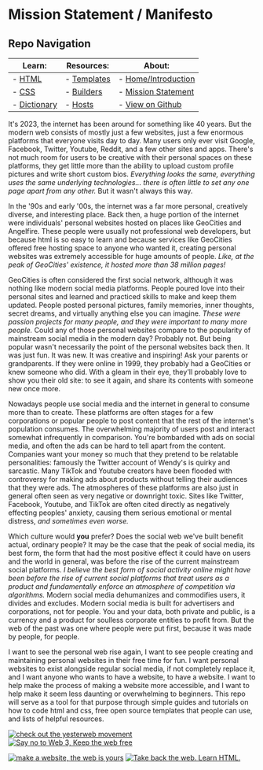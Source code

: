 # Mission Statement / Manifesto

## Repo Navigation

| Learn:                          | Resources:                         | About:
| ------------------------------- | ---------------------------------- | ---------------------------------------------
| - [HTML](guides/html.md)        | - [Templates](templates/readme.md) | - [Home/Introduction](./)
| - [CSS](guides/css.md)          | - [Builders](guides/builders.md)   | - [Mission Statement](mission-statement.md)
| - [Dictionary](guides/vocab.md) | - [Hosts](guides/hosts.md)         | - [View on Github](https://github.com/skylestia/make-a-website)

It's 2023, the internet has been around for something like 40 years. But the modern web consists of mostly just a few websites, just a few enormous platforms that everyone visits day to day. Many users only ever visit Google, Facebook, Twitter, Youtube, Reddit, and a few other sites and apps. There's not much room for users to be creative with their personal spaces on these platforms, they get little more than the ability to upload custom profile pictures and write short custom bios. *Everything looks the same, everything uses the same underlying technologies... there is often little to set any one page apart from any other.* But it wasn't always this way.

In the '90s and early '00s, the internet was a far more personal, creatively diverse, and interesting place. Back then, a huge portion of the internet were individuals' personal websites hosted on places like GeoCities and Angelfire. These people were usually not professional web developers, but because html is so easy to learn and because services like GeoCities offered free hosting space to anyone who wanted it, creating personal websites was extremely accessible for huge amounts of people. *Like, at the peak of GeoCities' existence, it hosted more than 38 million pages!*

GeoCities is often considered the first social network, although it was nothing like modern social media platforms. People poured love into their personal sites and learned and practiced skills to make and keep them updated. People posted personal pictures, family memories, inner thoughts, secret dreams, and virtually anything else you can imagine. *These were passion projects for many people, and they were important to many more people.* Could any of those personal websites compare to the popularity of mainstream social media in the modern day? Probably not. But being popular wasn't necessarily the point of the personal websites back then. It was just fun. It was new. It was creative and inspiring! Ask your parents or grandparents. If they were online in 1999, they probably had a GeoCities or knew someone who did. With a gleam in their eye, they'll probably love to show you their old site: to see it again, and share its contents with someone new once more.

Nowadays people use social media and the internet in general to consume more than to create. These platforms are often stages for a few corporations or popular people to post content that the rest of the internet's population consumes. The overwhelming majority of users post and interact somewhat infrequently in comparison. You're bombarded with ads on social media, and often the ads can be hard to tell apart from the content. Companies want your money so much that they pretend to be relatable personalities: famously the Twitter account of Wendy's is quirky and sarcastic. Many TikTok and Youtube creators have been flooded with controversy for making ads about products without telling their audiences that they were ads. The atmospheres of these platforms are also just in general often seen as very negative or downright toxic. Sites like Twitter, Facebook, Youtube, and TikTok are often cited directly as negatively effecting peoples' anxiety, causing them serious emotional or mental distress, *and sometimes even worse.*

Which culture would **you** prefer? Does the social web we've built benefit actual, ordinary people? It may be the case that the peak of social media, its best form, the form that had the most positive effect it could have on users and the world in general, was before the rise of the current mainstream social platforms. *I believe the best form of social activity online might have been before the rise of current social platforms that treat users as a product and fundamentally enforce an atmosphere of competition via algorithms.* Modern social media dehumanizes and commodifies users, it divides and excludes. Modern social media is built for advertisers and corporations, not for people. You and your data, both private and public, is a currency and a product for soulless corporate entities to profit from. But the web of the past was one where people were put first, because it was made by people, for people.

I want to see the personal web rise again, I want to see people creating and maintaining personal websites in their free time for fun. I want personal websites to exist alongside regular social media, if not completely replace it, and I want anyone who wants to have a website, to have a website. I want to help make the process of making a website more accessible, and I want to help make it seem less daunting or overwhelming to beginners. This repo will serve as a tool for that purpose through simple guides and tutorials on how to code html and css, free open source templates that people can use, and lists of helpful resources.

[![check out the yesterweb movement](https://sky-assets.pages.dev/img/btn/ystrweb.png "The Yesterweb")](https://yesterweb.org/) [![Say no to Web 3, Keep the web free](https://sky-assets.pages.dev/img/btn/no2w3.gif "Say no to Web 3, Keep the web free")](https://yesterweb.org/no-to-web3)

[![make a website, the web is yours](https://sky-assets.pages.dev/img/btn/maw.gif "make a website")](./README.md) [![Take back the web. Learn HTML.](https://sky-assets.pages.dev/img/blnks/lrn-html.gif "Take back the web. Learn HTML.")](./README.md)
